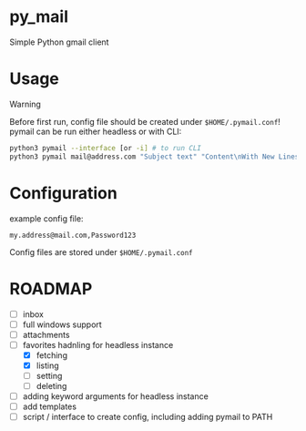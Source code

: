 # py_mail
Simple Python gmail client


# Usage
> [!WARNING]
> Before first run, config file should be created under ``$HOME/.pymail.conf``!
pymail can be run either headless or with CLI:

```bash
python3 pymail --interface [or -i] # to run CLI
python3 pymail mail@address.com "Subject text" "Content\nWith New Lines" # to send mail
```

# Configuration
example config file:
```
my.address@mail.com,Password123
```

Config files are stored under ``$HOME/.pymail.conf``

# ROADMAP
- [ ] inbox
- [ ] full windows support
- [ ] attachments
- [ ] favorites hadnling for headless instance
  - [x] fetching
  - [x] listing
  - [ ] setting
  - [ ] deleting
- [ ] adding keyword arguments for headless instance
- [ ] add templates
- [ ] script / interface to create config, including adding pymail to PATH
